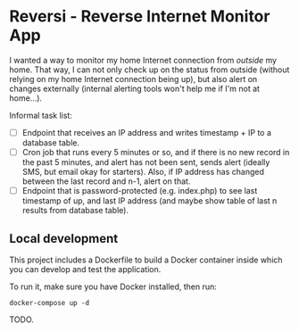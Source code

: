 # Reversi - Reverse Internet Monitor App

I wanted a way to monitor my home Internet connection from _outside_ my home. That way, I can not only check up on the status from outside (without relying on my home Internet connection being up), but also alert on changes externally (internal alerting tools won't help me if I'm not at home...).

Informal task list:

  - [ ] Endpoint that receives an IP address and writes timestamp + IP to a database table.
  - [ ] Cron job that runs every 5 minutes or so, and if there is no new record in the past 5 minutes, and alert has not been sent, sends alert (ideally SMS, but email okay for starters). Also, if IP address has changed between the last record and n-1, alert on that.
  - [ ] Endpoint that is password-protected (e.g. index.php) to see last timestamp of up, and last IP address (and maybe show table of last n results from database table).

## Local development

This project includes a Dockerfile to build a Docker container inside which you can develop and test the application.

To run it, make sure you have Docker installed, then run:

    docker-compose up -d

TODO.